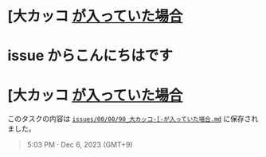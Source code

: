 # [大カッコ [ が入っていた場合](https://github.com/noraworld/github-actions-sandbox/issues/90)

# issue からこんにちはです
# [大カッコ [ が入っていた場合](https://github.com/noraworld/github-actions-sandbox/issues/90)
このタスクの内容は [`issues/00/00/90_大カッコ-[-が入っていた場合.md`](https://github.com/noraworld/github-actions-sandbox/blob/main/issues/00/00/90_大カッコ-[-が入っていた場合.md) に保存されました。

> 5:03 PM · Dec 6, 2023 (GMT+9)
